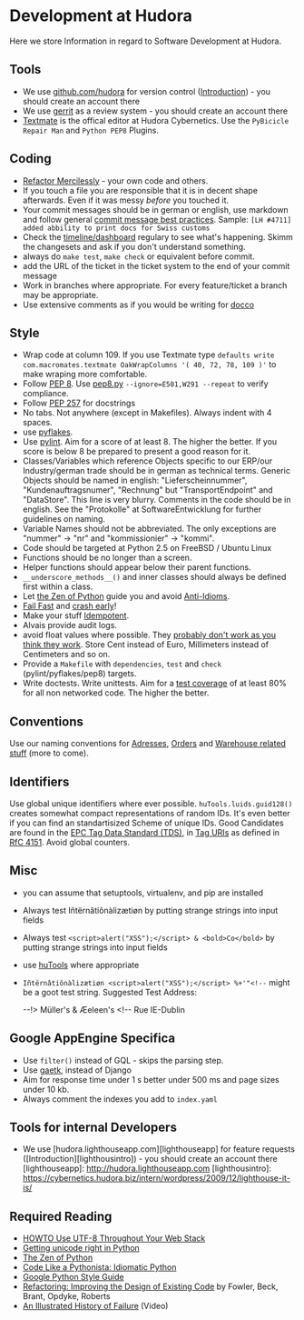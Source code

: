 # Development at Hudora

Here we store Information in regard to Software Development at Hudora.

## Tools


* We use [github.com/hudora][github] for version control
  ([Introduction][githubintro]) - you should create an account there
* We use [gerrit][gerrithudora] as a review system - you should create an account there
* [Textmate][textmatetips] is the offical editor at Hudora Cybernetics. Use the `PyBicicle Repair Man`
  and `Python PEP8` Plugins.

[github]: http://github.com/hudora
[githubintro]: https://cybernetics.hudora.biz/intern/wordpress/2009/12/github-it-is/
[gerrithudora]: http://gerrit.hudora.de/
[textmatetips]: http://al3x.net/2008/12/03/how-i-use-textmate.html


##  Coding

 * [Refactor Mercilessly][refactor] - your own code and others.
 * If you touch a file you are responsible that it is in decent shape afterwards. Even if it was messy 
   *before* you touched it.
 * Your commit messages should be in german or english, use markdown and follow general
   [commit message best practices][commitmessage]. Sample:
   `[LH #4711] added abbility to print docs for Swiss customs`
 * Check the [timeline/dashboard][timeline] regulary to see what's happening.
   Skimm the changesets and ask if you don't understand something.
 * always do `make test`, `make check` or equivalent before commit.
 * add the URL of the ticket in the ticket system to the end of your commit message
 * Work in branches where appropriate. For every feature/ticket a branch may be appropriate.
 * Use extensive comments as if you would be writing for [docco][docco]
 
[refactor]: http://www.extremeprogramming.org/rules/refactor.html
[commitmessage]: http://www.tpope.net/node/106
[timeline]: https://github.com/organizations/hudora/
[docco]: http://jashkenas.github.com/docco/


## Style

 * Wrap code at column 109. If you use Textmate type
   `defaults write com.macromates.textmate OakWrapColumns '( 40, 72, 78, 109 )'` to make wraping
   more comfortable.
 * Follow [PEP 8][pep8].
   Use [pep8.py][pep8py] `--ignore=E501,W291 --repeat` to verify compliance.
 * Follow [PEP 257][pep257] for docstrings
 * No tabs. Not anywhere (except in Makefiles). Always indent with 4 spaces.
 * use [pyflakes][pyflakes]. 
 * Use [pylint][pylint]. Aim for a score of at least 8. The higher the better. If you score is below 8
   be prepared to present a good reason for it.
 * Classes/Variables which reference Objects specific to our ERP/our Industry/german trade
   should be in german as technical terms. Generic Objects should be named in english: "Lieferscheinnummer",
   "Kundenauftragsnumer", "Rechnung" but "TransportEndpoint" and "DataStore". This line is very blurry.
   Comments in the code should be in english. See the "Protokolle" at SoftwareEntwicklung for further
   guidelines on naming.
 * Variable Names should not be abbreviated. The only exceptions are "nummer" -> "nr" and
   "kommissionier" -> "kommi".
 * Code should be targeted at Python 2.5 on FreeBSD / Ubuntu Linux
 * Functions should be no longer than a screen.
 * Helper functions should appear below their parent functions.
 * `__underscore_methods__()` and inner classes should always be defined first within a class.
 * Let [the Zen of Python][zen] guide you and avoid [Anti-Idioms][donts].
 * [Fail Fast][failfast] and [crash early][crashearly]!
 * Make your stuff [Idempotent][idempotent].
 * Alvais provide audit logs.
 * avoid float values where possible. They [probably don't work as you think they work][floats]. Store
   Cent instead of Euro, Millimeters instead of Centimeters and so on.
 * Provide a `Makefile` with `dependencies`, `test` and `check` (pylint/pyflakes/pep8) targets.
 * Write doctests. Write unittests. Aim for a [test coverage][coverage]
   of at least 80% for all non networked code. The higher the better.

[pep8]: http://www.python.org/dev/peps/pep-0008/
[pep8py]: https://github.com/jcrocholl/pep8
[pep257]: http://www.python.org/dev/peps/pep-0257/
[pyflakes]: http://pypi.python.org/pypi/pyflakes
[pylint]: http://www.python.org/pypi/pylint 
[zen]: http://www.python.org/dev/peps/pep-0020/
[donts]: http://docs.python.org/howto/doanddont.html
[failfast]: http://en.wikipedia.org/wiki/Fail-fast 
[crashearly]: https://sites.google.com/a/hudora.de/intern/doc/blog-archiv/blog-sonstige-eintraege-2/offensive-programming-or-crash-early-crash-often
[coverage]: http://www.python.org/pypi/coverage
[floats]: http://docs.sun.com/source/806-3568/ncg_goldberg.html
[idempotent]: http://en.wikipedia.org/wiki/Idempotent

## Conventions

Use our naming conventions for [Adresses][adressprot], [Orders][orderprotocol] and
[Warehouse related stuff][icwmsprot] (more to come).

[adressprot]: http://github.com/hudora/huTools/blob/master/doc/standards/address_protocol.markdown
[orderprotocol]: http://github.com/hudora/huTools/blob/master/doc/standards/verysimpleorderprotocol.markdown
[icwmsprot]: http://github.com/hudora/huTools/blob/master/doc/standards/messaging_ic-wms.markdown


## Identifiers

Use global unique identifiers where ever possible. `huTools.luids.guid128()` creates somewhat compact representations of random IDs. It's even better if you can find an standartisized Scheme of unique IDs. Good Candidates are found in the [EPC Tag Data Standard (TDS)][tds], in [Tag URIs][taguri] as defined in [RfC 4151][rfc4151]. Avoid global counters.

[tds]: http://www.epcglobalinc.org/standards/tds/
[taguri]: http://en.wikipedia.org/wiki/Tag_URI
[rfc4151]: http://tools.ietf.org/html/rfc4151


## Misc

* you can assume that setuptools, virtualenv, and pip are installed
* Always test Iñtërnâtiônàlizætiøn by putting strange strings into input fields
* Always test `<script>alert("XSS");</script> & <bold>Co</bold>` by putting strange strings into input fields
* use [huTools](http://hudora.github.com/huTools/) where appropriate
* `Iñtërnâtiônàlizætiøn <script>alert("XSS");</script> %+'"<!--` might be a goot test string. Suggested Test Address:
    
    --!> Müller's & Æeleen\'s <!--
    Rue <script>alert("!");</script>
    IE-Dublin


## Google AppEngine Specifica

* Use `filter()` instead of GQL - skips the parsing step.
* Use [gaetk][gaetk], instead of Django
* Aim for response time under 1 s better under 500 ms and page sizes under 10 kb.
* Always comment the indexes you add to `index.yaml`


[gaetk]: https://github.com/mdornseif/appengine-toolkit


## Tools for internal Developers

* We use [hudora.lighthouseapp.com][lighthouseapp] for feature requests
  ([Introduction][lighthousintro]) - you should create an account there
[lighthouseapp]: http://hudora.lighthouseapp.com
[lighthousintro]: https://cybernetics.hudora.biz/intern/wordpress/2009/12/lighthouse-it-is/


## Required Reading

* [HOWTO Use UTF-8 Throughout Your Web Stack][uft8stack]
* [Getting unicode right in Python][unicode]
* [The Zen of Python][zen]
* [Code Like a Pythonista: Idiomatic Python][idiomatic]
* [Google Python Style Guide][pyguide]
* [Refactoring: Improving the Design of Existing Code][refactoring] by Fowler, Beck, Brant, Opdyke, Roberts
* [An Illustrated History of Failure][failure] (Video)

[uft8stack]: http://rentzsch.tumblr.com/post/9133498042/howto-use-utf-8-throughout-your-web-stack
[unicode]: http://blog.notdot.net/2010/07/Getting-unicode-right-in-Python
[zen]: http://www.python.org/dev/peps/pep-0020/
[idiomatic]: http://python.net/~goodger/projects/pycon/2007/idiomatic/handout.html
[pyguide]: http://google-styleguide.googlecode.com/svn/trunk/pyguide.html
[refactoring]: http://martinfowler.com/books.html#refactoring
[failure]: http://cybernetics.hudora.biz/nonpublic/Paul%20Fenwick,%20Perl%20Training%20Australia_%20_An%20Illustrated%20History%20of%20Failure_.mov

